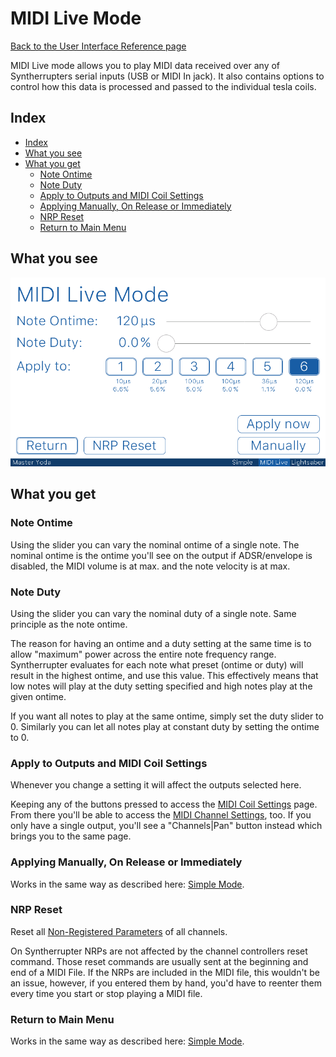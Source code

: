 # MIDI Live Mode

[Back to the User Interface Reference page](README.md#readme)

MIDI Live mode allows you to play MIDI data received over any of Syntherrupters serial inputs (USB or MIDI In jack). It also contains options to control how this data is processed and passed to the individual tesla coils. 

## Index
* [Index](#index)
* [What you see](#what-you-see)
* [What you get](#what-you-get)
	* [Note Ontime](#note-ontime)
	* [Note Duty](#note-duty)
	* [Apply to Outputs and MIDI Coil Settings](#apply-to-outputs-and-midi-coil-settings)
	* [Applying Manually, On Release or Immediately](#applying-manually-on-release-or-immediately)
	* [NRP Reset](#nrp-reset)
	* [Return to Main Menu](#return-to-main-menu)

## What you see

![MIDI Live Mode](/Documentation/Pictures/UI/MIDI%20Live.png)

## What you get

### Note Ontime

Using the slider you can vary the nominal ontime of a single note. The nominal ontime is the ontime you'll see on the output if ADSR/envelope is disabled, the MIDI volume is at max. and the note velocity is at max. 

### Note Duty

Using the slider you can vary the nominal duty of a single note. Same principle as the note ontime. 

The reason for having an ontime and a duty setting at the same time is to allow "maximum" power across the entire note frequency range. Syntherrupter evaluates for each note what preset (ontime or duty) will result in the highest ontime, and use this value. This effectively means that low notes will play at the duty setting specified and high notes play at the given ontime. 

If you want all notes to play at the same ontime, simply set the duty slider to 0. Similarly you can let all notes play at constant duty by setting the ontime to 0.

### Apply to Outputs and MIDI Coil Settings

Whenever you change a setting it will affect the outputs selected here. 

Keeping any of the buttons pressed to access the [MIDI Coil Settings](Coil%20Settings.md#readme) page. From there you'll be able to access the [MIDI Channel Settings](Channel%20Settings.md#readme), too. If you only have a single output, you'll see a "Channels|Pan" button instead which brings you to the same page.

### Applying Manually, On Release or Immediately

Works in the same way as described here: [Simple Mode](Simple.md#applying-manually-on-release-or-immediately).

### NRP Reset

Reset all [Non-Registered Parameters](/Documentation/Wiki/Custom%20MIDI%20Commands.md#non-registered-parameters-nrp) of all channels. 

On Syntherrupter NRPs are not affected by the channel controllers reset command. Those reset commands are usually sent at the beginning and end of a MIDI File. If the NRPs are included in the MIDI file, this wouldn't be an issue, however, if you entered them by hand, you'd have to reenter them every time you start or stop playing a MIDI file. 

### Return to Main Menu

Works in the same way as described here: [Simple Mode](Simple.md#return-to-main-menu).

